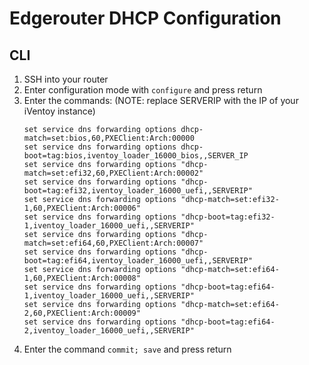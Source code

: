 # Edgerouter DHCP Configuration

## CLI

1. SSH into your router
2. Enter configuration mode with `configure` and press return
3. Enter the commands: (NOTE: replace SERVERIP with the IP of your iVentoy instance)
    ```
    set service dns forwarding options dhcp-match=set:bios,60,PXEClient:Arch:00000
    set service dns forwarding options dhcp-boot=tag:bios,iventoy_loader_16000_bios,,SERVER_IP
    set service dns forwarding options "dhcp-match=set:efi32,60,PXEClient:Arch:00002"
    set service dns forwarding options "dhcp-boot=tag:efi32,iventoy_loader_16000_uefi,,SERVERIP"
    set service dns forwarding options "dhcp-match=set:efi32-1,60,PXEClient:Arch:00006"
    set service dns forwarding options "dhcp-boot=tag:efi32-1,iventoy_loader_16000_uefi,,SERVERIP"
    set service dns forwarding options "dhcp-match=set:efi64,60,PXEClient:Arch:00007"
    set service dns forwarding options "dhcp-boot=tag:efi64,iventoy_loader_16000_uefi,,SERVERIP"
    set service dns forwarding options "dhcp-match=set:efi64-1,60,PXEClient:Arch:00008"
    set service dns forwarding options "dhcp-boot=tag:efi64-1,iventoy_loader_16000_uefi,,SERVERIP"
    set service dns forwarding options "dhcp-match=set:efi64-2,60,PXEClient:Arch:00009"
    set service dns forwarding options "dhcp-boot=tag:efi64-2,iventoy_loader_16000_uefi,,SERVERIP"

    ```
4. Enter the command `commit; save` and press return


